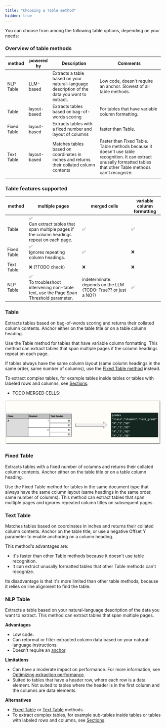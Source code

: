 ```yaml
---
title: "Choosing a Table method"
hidden: true
---
```


You can choose from among the following table options, depending on your needs:

### Overview of table methods

| method      | powered by   | Description                                                  | Comments                                                     |
| ----------- | ------------ | ------------------------------------------------------------ | ------------------------------------------------------------ |
| NLP Table   | LLM-based    | Extracts a table based on your natural-language description of the data you want to extract. | Low code, doesn't require an anchor. Slowest of all table methods. |
| Table       | layout-based | Extracts tables based on bag-of-words scoring                | For tables that have variable column formatting.             |
| Fixed Table | layout-based | Extracts tables with a fixed number and layout of columns    | faster than Table.                                           |
| Text Table  | layout-based | Matches tables based on coordinates in inches and returns their collated column contents | Faster than Fixed Table. Table methods because it doesn't use table recognition. It can extract unusally formatted tables that other Table methods can't recognize. |
|             |              |                                                              |                                                              |

### Table features supported

| method      | multiple pages                                               | merged cells                                                 | variable column formatting |
| ----------- | ------------------------------------------------------------ | ------------------------------------------------------------ | -------------------------- |
| Table       | ✅<br/>Can extract tables that span multiple pages if the column headings repeat on each page. | ✅                                                            | ✅                          |
| Fixed Table | ✅<br />Ignores repeating column headings.                    | ✅                                                            | ❌                          |
| Text Table  | ❌ (?TODO check)                                              | ❌                                                            | ❌                          |
| NLP Table   | ✅ <br />To troubleshoot intervening non-table text, use the Page Span Threshold parameter. | indeterminate. depends on the LLM (TODO: True?? or just a NO?) | ✅                          |





### Table

Extracts tables based on bag-of-words scoring and returns their collated column contents. Anchor either on the table title or on a table column heading.

Use the Table method for tables that have variable column formatting. This method can extract tables that span multiple pages if the column headings repeat on each page.

If tables always have the same column layout (same column headings in the same order, same number of columns), use the [Fixed Table method](https://docs.sensible.so/docs/fixed-table) instead.

To extract complex tables, for example tables inside tables or tables with labeled rows and columns, see [Sections](https://docs.sensible.so/docs/sections#examples).

- TODO MERGED CELLS:



![Click to enlarge](https://raw.githubusercontent.com/sensible-hq/sensible-docs/main/readme-sync/assets/v0/images/final/table_merged_cells.png)



### Fixed Table

Extracts tables with a fixed number of columns and returns their collated column contents. Anchor either on the table title or on a table column heading.

Use the Fixed Table method for tables in the same document type that always have the same column layout (same headings in the same order, same number of columns). This method can extract tables that span multiple pages and ignores repeated column titles on subsequent pages.

### Text Table

Matches tables based on coordinates in inches and returns their collated column contents. Anchor on the table title, or use a negative Offset Y parameter to enable anchoring on a column heading.

This method's advantages are:

- It's faster than other Table methods because it doesn't use table recognition.
- It can extract unusally formatted tables that other Table methods can't recognize.

Its disadvantage is that it's more limited than other table methods, because it relies on line alignment to find the table. 

### NLP Table

Extracts a table based on your natural-language description of the data you want to extract. This method can extract tables that span multiple pages.

**Advantages**

- Low code.
- Can reformat or filter extracted column data based on your natural-language instructions.
- Doesn't require an [anchor](https://docs.sensible.so/docs/anchor).

**Limitations**

- Can have a moderate impact on performance. For more information, see [Optimizing extraction performance](https://docs.sensible.so/docs/performance).
- Suited to tables that have a header row, where each row is a data element. Not suited to tables where the header is in the first column and the columns are data elements.

**Alternatives**

- [Fixed Table](https://docs.sensible.so/docs/fixed-table) or [Text Table](https://docs.sensible.so/docs/text-table) methods.
- To extract complex tables, for example sub-tables inside tables or tables with labeled rows and columns, see [Sections](https://docs.sensible.so/docs/sections#examples).